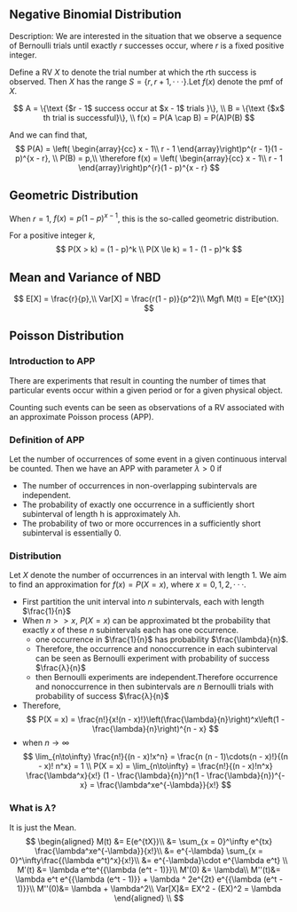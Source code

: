 ## Negative Binomial Distribution

Description:  We are interested in the situation that we observe a sequence of Bernoulli trials until exactly $r$ successes occur, where $r$ is a fixed positive integer.

Define a RV $X$ to denote the trial number at which the $r$th success is observed. Then $X$ has the range $S=\{r,r+ 1,···\}$.Let $f(x)$ denote the pmf of $X$. 

$$
A = \{\text {$r - 1$ success occur at $x - 1$ trials }\}, \\
B = \{\text {$x$ th trial is successful}\}, \\
f(x) = P(A \cap B) = P(A)P(B)
$$

And we can find that,
$$
P(A) = \left(
\begin{array}{cc}
x - 1\\
r - 1
\end{array}\right)p^{r - 1}(1 - p)^{x - r}, \\
P(B) = p,\\
\therefore 
f(x) = \left(
\begin{array}{cc}
x - 1\\
r - 1
\end{array}\right)p^{r}(1 - p)^{x - r}
$$

## Geometric Distribution

When $r = 1$, $f(x) = p(1 - p)^{x - 1}$, this is the so-called geometric distribution.

For a positive integer $k$,
$$
P(X > k) = (1 - p)^k \\
P(X \le k) = 1 - (1 - p)^k
$$

## Mean and Variance of NBD
$$
E[X] = \frac{r}{p},\\
Var[X] = \frac{r(1 - p)}{p^2}\\
Mgf\ M(t) = E[e^{tX}] 
$$

## Poisson Distribution

### Introduction to APP
There are experiments that result in counting the number of times that particular events occur within a given period or for a given physical object.

Counting such events can be seen as observations of a RV associated with an approximate Poisson process (APP).

### Definition of APP
Let the number of occurrences of some event in a given continuous  interval  be  counted.    Then  we  have  an  APP  with parameter $λ > 0$ if

- The number of occurrences in non-overlapping subintervals are independent.
- The probability of exactly one occurrence in a sufficiently short subinterval of length h is approximately λh.
- The probability of two or more occurrences in a sufficiently short subinterval is essentially 0.

### Distribution
Let $X$ denote the number of occurrences in an interval with length 1.  We aim to find an approximation for $f(x) =P(X=x)$, where $x= 0,1,2,···$.

- First partition the unit interval into $n$ subintervals, each with length $\frac{1}{n}$
- When $n >> x$, $P(X = x)$ can be approximated bt the probability that exactly $x$ of these $n$ subintervals each has one occurrence.
  - one occurrence in $\frac{1}{n}$ has probability $\frac{\lambda}{n}$. 
  -  Therefore, the occurrence and nonoccurrence in each subinterval can be seen as Bernoulli experiment with probability of success $\frac{λ}{n}$
  - then Bernoulli experiments are independent.Therefore occurrence and nonoccurrence in then subintervals are $n$ Bernoulli trials with probability of success $\frac{λ}{n}$ 
- Therefore, 
  $$
  P(X = x) = \frac{n!}{x!(n - x)!}\left(\frac{\lambda}{n}\right)^x\left(1 - \frac{\lambda}{n}\right)^{n - x}
  $$
- when $n \to \infty$
  $$
  \lim_{n\to\infty} \frac{n!}{(n - x)!x^n} = \frac{n (n - 1)\cdots(n - x)!}{(n - x)! n^x} = 1 \\
  P(X = x) = \lim_{n\to\infty} = \frac{n!}{(n - x)!n^x} \frac{\lambda^x}{x!} (1 - \frac{\lambda}{n})^n(1 - \frac{\lambda}{n})^{-x} = \frac{\lambda^xe^{-\lambda}}{x!}
  $$

### What is $\lambda$?
It is just the Mean.
$$
\begin{aligned}
  M(t) &= E(e^{tX})\\
  &= \sum_{x = 0}^\infty e^{tx} \frac{\lambda^xe^{-\lambda}}{x!}\\
  &= e^{-\lambda} \sum_{x = 0}^\infty\frac{(\lambda e^t)^x}{x!}\\
  &= e^{-\lambda}\cdot e^{\lambda e^t} \\
  M'(t) &= \lambda e^te^{{\lambda (e^t - 1)}}\\
  M'(0) &= \lambda\\
  M''(t)&= \lambda e^t e^{{\lambda (e^t - 1)}} + \lambda ^ 2e^{2t} e^{{\lambda (e^t - 1)}}\\
  M''(0)&= \lambda + \lambda^2\\
  Var[X]&= EX^2 - (EX)^2 = \lambda
\end{aligned} \\
$$

